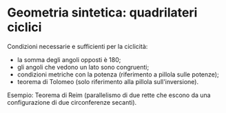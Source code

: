 # Geometria sintetica: quadrilateri ciclici


Condizioni necessarie e sufficienti per la ciclicità:

- la somma degli angoli opposti è 180;
- gli angoli che vedono un lato sono congruenti;
- condizioni metriche con la potenza (riferimento a pillola sulle potenze);
- teorema di Tolomeo (solo riferimento alla pillola sull'inversione).


Esempio: Teorema di Reim (parallelismo di due rette che escono da una configurazione di due circonferenze secanti).
